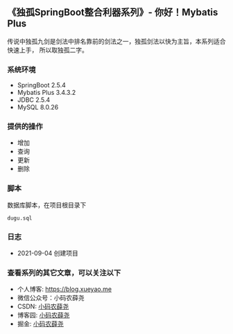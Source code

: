 ## 《独孤SpringBoot整合利器系列》- 你好！Mybatis Plus

传说中独孤九剑是剑法中排名靠前的剑法之一，独孤剑法以快为主旨，本系列适合快速上手，
所以取独孤二字。

### 系统环境
* SpringBoot 2.5.4
* Mybatis Plus 3.4.3.2
* JDBC 2.5.4
* MySQL 8.0.26

### 提供的操作
* 增加
* 查询
* 更新
* 删除

### 脚本
数据库脚本，在项目根目录下

`
dugu.sql
`

### 日志
* 2021-09-04 创建项目


### 查看系列的其它文章，可以关注以下
* 个人博客: https://blog.xueyao.me
* 微信公众号：小码农薛尧
* CSDN: [小码农薛尧](https://blog.csdn.net/u010868168)
* 博客园: [小码农薛尧](https://www.cnblogs.com/loveyous/)
* 掘金: [小码农薛尧](https://juejin.cn/user/501033031440360)